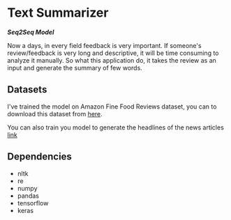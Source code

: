 # Text Summarizer
***Seq2Seq Model***

Now a days, in every field feedback is very important. If someone's review/feedback is very long and descriptive, it will be time consuming to analyze it manually.
So what this application do, it takes the review as an input and generate the summary of few words. <br />

## Datasets
I've trained the model on Amazon Fine Food Reviews dataset, you can to download this dataset from [here](https://www.kaggle.com/snap/amazon-fine-food-reviews).

You can also train you model to generate the headlines of the news articles [link](https://www.kaggle.com/snapcrack/all-the-news) 

## Dependencies
* nltk
* re
* numpy
* pandas
* tensorflow
* keras
